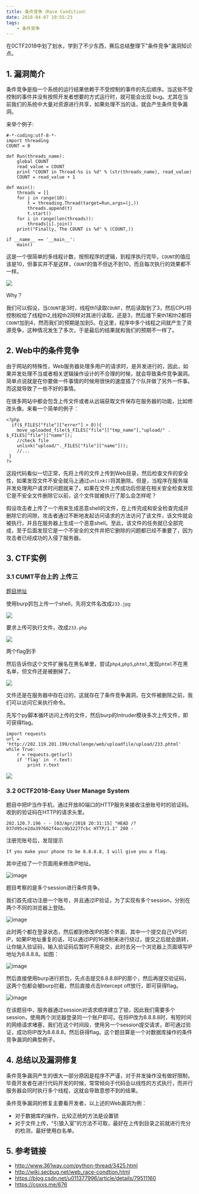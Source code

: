 ```yaml
---
title: 条件竞争（Race Condition）
date: 2018-04-07 19:55:23
tags: 
	- 条件竞争
---
```


在0CTF2018中划了划水，学到了不少东西，赛后总结整理下"条件竞争"漏洞知识点。
<!-- more -->

## 1. 漏洞简介

条件竞争是指一个系统的运行结果依赖于不受控制的事件的先后顺序。当这些不受控制的事件并没有按照开发者想要的方式运行时，就可能会出现 bug。尤其在当前我们的系统中大量对资源进行共享，如果处理不当的话，就会产生条件竞争漏洞。

来举个例子:
```
#-*-coding:utf-8-*-
import threading
COUNT = 0

def Run(threads_name):
	global COUNT
	read_value = COUNT
	print "COUNT in Thread-%s is %d" % (str(threads_name), read_value)
	COUNT = read_value + 1

def main():
	threads = []
	for j in range(10):
		t = threading.Thread(target=Run,args=(j,))
		threads.append(t)
		t.start()
	for i in range(len(threads)):
		threads[i].join()
	print("Finally, The COUNT is %d" % (COUNT,))

if __name__ == '__main__':
	main()

```
这是一个很简单的多线程计数，按照程序的逻辑，到程序执行完毕，`COUNT`的值应该是10，但事实并不是这样，`COUNT`的值不但达不到10，而且每次执行的效果都不一样。

![](https://image.mengsec.com/Race%20Condition-1.png)

Why？

我们可以假设，当`COUNT`是3时，线程th1读取`COUNT`，然后读取到了3，然后CPU将控制权给了线程th2,线程th2同样对其进行读取，还是3，然后接下来th1和th2都将`COUNT`加到4，然而我们的预期是加到5。在这里，程序中多个线程之间就产生了资源竞争，这种情况发生了多次，于是最后的结果就和我们的预期不一样了。

## 2. Web中的条件竞争

由于网站的特殊性，Web服务器处理多用户的请求时，是并发进行的，因此，如果并发处理不当或者相关逻辑操作设计的不合理的时候，就会导致条件竞争漏洞。简单点说就是在你要做一件事情的时候用很快的速度插了个队并做了另外一件事。而这就导致了一些不好的事情。

在很多网站中都会包含上传文件或者从远端获取文件保存在服务器的功能，比如修改头像。来看一个简单的例子：

```
<?php
  if($_FILES["file"]["error"] > 0)){
    move_uploaded_file($_FILES["file"]["tmp_name"],"upload/" . $_FILES["file"]["name"]);
    //check file
    unlink("upload/"._FILES["file"]["name"]));
    //...
 }
?>
```
这段代码看似一切正常，先将上传的文件上传到Web目录，然后检查文件的安全性，如果发现文件不安全就马上通过`unlink()`将其删除。但是，当程序在服务端并发处理用户请求时问题就来了。如果在文件上传成功后但是在相关安全检查发现它是不安全文件删除它以前，这个文件就被执行了那么会怎样呢？

假设攻击者上传了一个用来生成恶意shell的文件，在上传完成和安全检查完成并删除它的间隙，攻击者通过不断地发起访问请求的方法访问了该文件，该文件就会被执行，并且在服务器上生成一个恶意shell。至此，该文件的任务就已全部完成，至于后面发现它是一个不安全的文件并把它删除的问题都已经不重要了，因为攻击者已经成功的入侵了服务器。

## 3. CTF实例

### 3.1 CUMT平台上的 上传三

[题目地址](http://202.119.201.199/challenge/web/uploadfile/)

使用burp抓包上传一个shell，先将文件名改成`233.jpg`

![](https://image.mengsec.com/Race%20Condition-2.png)

要求上传可执行文件，改成`233.php`

![](https://image.mengsec.com/Race%20Condition-3.png)

两个flag到手

然后告诉你这个文件扩展名在黑名单里，尝试`php4`,`php5`,`phtml`,发现`phtml`不在黑名单，但文件还是被删掉了。

![](https://image.mengsec.com/Race%20Condition-4.png)

文件还是在服务器中存在过的，这就存在了条件竞争漏洞，在文件被删除之前，我们可以访问它来执行命令。

先写个py脚本循环访问上传的文件，然后burp的Intruder模块多次上传文件，即可获得flag。

```
import requests
url = 'http://202.119.201.199/challenge/web/uploadfile/upload/233.phtml'
while True:
    r = requests.get(url)
    if 'flag' in  r.text:
        print r.text
```

![](https://image.mengsec.com/Race%20Condition-5.png)

### 3.2 0CTF2018-Easy User Manage System

题目中把IP当作手机，通过开放80端口的HTTP服务来接收注册账号时的验证码。
收到的验证码在HTTP的请求头里。
```
202.120.7.196 - - [03/Apr/2018 20:31:15] "HEAD /?037d95ce2da397602f4acc0b3227fcbc HTTP/1.1" 200 -
```

注册完账号后，发现提示
```
If you make your phone to be 8.8.8.8, I will give you a flag.
```
其中还给了一个页面用来修改IP地址。

![image](https://image.mengsec.com/20180CTF-Web-EUMS-1.png)


题目考察的是多个session进行条件竞争。

我们首先成功注册一个账号，并且通过IP验证，为了实现有多个session，分别在两个不同的浏览器上登陆。

![image](https://image.mengsec.com/20180CTF-Web-EUMS-2.png)

此时两个都在登录状态，然后都到修改IP的那个界面，其中一个提交自己VPS的IP，如果IP地址重复的话，可以通过IP的16进制来进行绕过，提交之后就会跳转，让你输入验证码，输入验证码后暂时不用提交，此时去另一个浏览器上页面填写IP地址为8.8.8.8。如图：

![image](https://image.mengsec.com/20180CTF-Web-EUMS-3.png)

然后直接使用burp进行抓包，先点击提交8.8.8.8IP的那个，然后再提交验证码，这两个包都会被burp拦截，然后直接点击Intercept off放行，即可获得flag。

![image](https://image.mengsec.com/20180CTF-Web-EUMS-4.png)

在该题目中，服务器通过session对请求顺序建立了锁，因此我们需要多个session，使用两个浏览器登录同一个账户即可。在将IP改为8.8.8.8时，有短时间的网络请求堵塞，我们在这个时间段，使用另一个session提交请求，即可通过验证，成功将IP改为8.8.8.8，然后获得flag。这个题目算是一个对数据库操作的条件竞争漏洞的典型例子。

## 4. 总结以及漏洞修复

条件竞争漏洞产生的很大一部分原因是程序不严谨，对于并发操作没有做好限制，毕竟开发者在进行代码开发的时候，常常倾向于代码会以线性的方式执行，而并行服务器会同时执行多个线程，这就会导致意想不到的结果。

条件竞争漏洞的修复主要看开发者，以上述的Web漏洞为例：
- 对于数据库的操作，比较正统的方法是设置锁
- 对于文件上传，“引狼入室”的方法不可取，最好在上传到目录之前就进行充分的检测，最好使用白名单。


## 5. 参考链接

- http://www.361way.com/python-thread/3425.html
- http://wiki.secbug.net/web_race-condtion.html
- https://blog.csdn.net/u011377996/article/details/79511160
- https://coxxs.me/676
